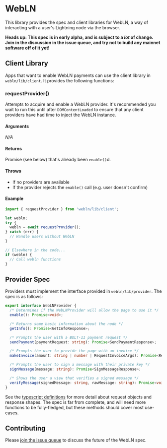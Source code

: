 # WebLN

This library provides the spec and client libraries for WebLN, a way of
interacting with a user's Lightning node via the browser.

**Heads up: This spec is in early alpha, and is subject to a _lot_ of change.
Join in the discussion in the issue queue, and try not to build any mainnet
software off of it yet!**



## Client Library

Apps that want to enable WebLN payments can use the client library in
`webln/lib/client`. It provides the following functions:

### requestProvider()

Attempts to acquire and enable a WebLN provider. It's recommended
you wait to run this until after `DOMContentLoaded` to ensure that
any client providers have had time to inject the WebLN instance.

#### Arguments

_N/A_

#### Returns

Promise<WebLNProvider> (see below) that's already been `enable()`d.

#### Throws

* If no providers are available
* If the provider rejects the `enable()` call (e.g. user doesn't confirm)

#### Example

```ts
import { requestProvider } from 'webln/lib/client';

let webln;
try {
  webln = await requestProvider();
} catch (err) {
  // Handle users without WebLN
}

// Elsewhere in the code...
if (webln) {
  // Call webln functions
}
```



## Provider Spec

Providers must implement the interface provided in `webln/lib/provider`.
The spec is as follows:

```ts
export interface WebLNProvider {
  /* Determines if the WebLNProvider will allow the page to use it */
  enable(): Promise<void>;

  /* Returns some basic information about the node */
  getInfo(): Promise<GetInfoResponse>;

  /* Prompts the user with a BOLT-11 payment request */
  sendPayment(paymentRequest: string): Promise<SendPaymentResponse>;

  /* Prompts the user to provide the page with an invoice */
  makeInvoice(amount: string | number | RequestInvoiceArgs): Promise<RequestInvoiceResponse>;

  /* Prompts the user to sign a message with their private key */
  signMessage(message: string): Promise<SignMessageResponse>;

  /* Shows the user a view that verifies a signed message */
  verifyMessage(signedMessage: string, rawMessage: string): Promise<void>;
}
```

See the [typescript definitions](https://github.com/wbobeirne/webln/blob/master/src/provider.ts)
for more detail about request objects and response shapes. The spec
is far from complete, and will need more functions to be fully-fledged,
but these methods should cover most use-cases.


## Contributing

Please [join the issue queue](https://github.com/wbobeirne/webln/issues) to
discuss the future of the WebLN spec.